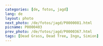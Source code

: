 ```yaml
---
categories: [de, fotos, jagd]
lang: de
layout: photo
next_photo: /de/fotos/jagd/P0000081.html
picname: P0000403
prev_photo: /de/fotos/jagd/P0000367.html
tags: [Dead Grass, Dead Tree, Ingo, Simion]
---
```

